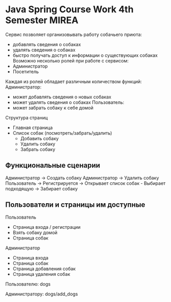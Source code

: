# Java Spring Course Work 4th Semester MIREA #

Сервис позволяет организовывать работу собачьего приюта:

- добавлять сведения о собаках
- удалять сведения о собаках
- быстро получать доступ к информации о существующих собаках
Возможно несколько ролей при работе с сервисом: 
- Администратор 
- Посетитель

Каждая из ролей обладает различным количеством функций: Администратор:

- может добавлять сведения о новых собаках
- может удалять сведения о собаках
Пользователь:
- может забрать собаку к себе домой

Структура страниц
  - Главная страница
  - Список собак (посмотреть/забрать/удалить)
    - Добавить собаку
    - Удалить собаку
    - Забрать собаку

## Функциональные сценарии ##

Администратор -> Создать собаку
Администратор -> Удалить собаку
Пользователь -> Регистрируется -> Открывает список собак - Выбирает подходящую -> Забирает собаку


## Пользователи и страницы им доступные ##

Пользователь

- Страница входа / регистрации
- Взять собаку домой
- Страница собак

Администратор

- Страница входа
- Страница собак
- Страница добавления собак
- Страница удаления собак

Пользователю: dogs

Администратору: dogs/add_dogs

